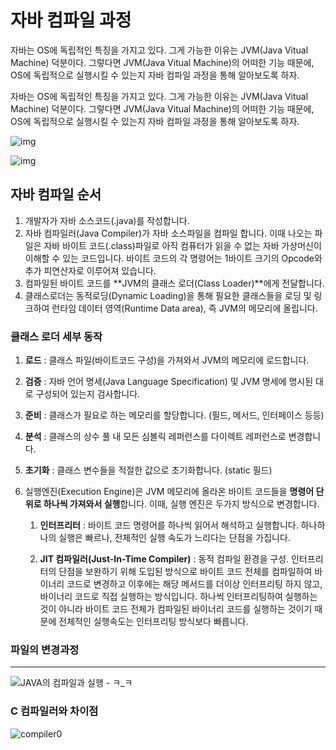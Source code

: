 # 자바 컴파일 과정

자바는 OS에 독립적인 특징을 가지고 있다. 그게 가능한 이유는 JVM(Java Vitual Machine) 덕분이다. 그렇다면 JVM(Java Vitual Machine)의 어떠한 기능 때문에, OS에 독립적으로 실행시킬 수 있는지 자바 컴파일 과정을 통해 알아보도록 하자.

자바는 OS에 독립적인 특징을 가지고 있다. 그게 가능한 이유는 JVM(Java Vitual Machine) 덕분이다. 그렇다면 JVM(Java Vitual Machine)의 어떠한 기능 때문에, OS에 독립적으로 실행시킬 수 있는지 자바 컴파일 과정을 통해 알아보도록 하자.

![img](http://tcpschool.com/lectures/img_java_programming.png)

![img](https://t1.daumcdn.net/cfile/tistory/991D064B5AE999D512)



## 자바 컴파일 순서

1. 개발자가 자바 소스코드(.java)를 작성합니다.
2. 자바 컴파일러(Java Compiler)가 자바 소스파일을 컴파일 합니다. 이때 나오는 파일은 자바 바이트 코드(.class)파일로 아직 컴퓨터가 읽을 수 없는 자바 가상머신이 이해할 수 있는 코드입니다. 바이트 코드의 각 명령어는 1바이트 크기의 Opcode와 추가 피연산자로 이루어져 있습니다.
3. 컴파일된 바이트 코드를 **JVM의 클래스 로더(Class Loader)**에게 전달합니다.
4. 클래스로더는 동적로딩(Dynamic Loading)을 통해 필요한 클래스들을 로딩 및 링크하여 런타임 데이터 영역(Runtime Data area), 즉 JVM의 메모리에 올립니다.

### 클래스 로더 세부 동작

1. **로드** : 클래스 파일(바이트코드 구성)을 가져와서 JVM의 메모리에 로드합니다.
2. **검증** : 자바 언어 명세(Java Language Specification) 및 JVM 명세에 명시된 대로 구성되어 있는지 검사합니다.
3. **준비** : 클래스가 필요로 하는 메모리를 할당합니다. (필드, 메서드, 인터페이스 등등)
4. **분석** : 클래스의 상수 풀 내 모든 심볼릭 레퍼런스를 다이렉트 레퍼런스로 변경합니다.
5. **초기화** : 클래스 변수들을 적절한 값으로 초기화합니다. (static 필드)

5. 실행엔진(Execution Engine)은 JVM 메모리에 올라온 바이트 코드들을 **명령어 단위로 하나씩 가져와서 실행**합니다. 이때, 실행 엔진은 두가지 방식으로 변경합니다.

   1. **인터프리터** : 바이트 코드 명령어를 하나씩 읽어서 해석하고 실행합니다. 하나하나의 실행은 빠르나, 전체적인 실행 속도가 느리다는 단점을 가집니다.

   1. **JIT 컴파일러(Just-In-Time Compiler)** : 동적 컴파일 환경을 구성. 인터프리터의 단점을 보완하기 위해 도입된 방식으로 바이트 코드 전체를 컴파일하여 바이너리 코드로 변경하고 이후에는 해당 메서드를 더이상 인터프리팅 하지 않고, 바이너리 코드로 직접 실행하는 방식입니다. 하나씩 인터프리팅하여 실행하는 것이 아니라 바이트 코드 전체가 컴파일된 바이너리 코드를 실행하는 것이기 때문에 전체적인 실행속도는 인터프리팅 방식보다 빠릅니다. 

### 파일의 변경과정

---

![JAVA의 컴파일과 실행 - ㅋ_ㅋ](https://user-images.githubusercontent.com/57086195/101237378-829e7700-371b-11eb-8aba-8aeee80afe52.png)

### C 컴파일러와 차이점

![compiler0](https://0xd00d00.github.io/assets/img/compiler0.png)

